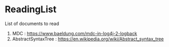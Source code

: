 # ReadingList
List of documents to read
1. MDC  : https://www.baeldung.com/mdc-in-log4j-2-logback
2. AbstractSyntaxTree : https://en.wikipedia.org/wiki/Abstract_syntax_tree
